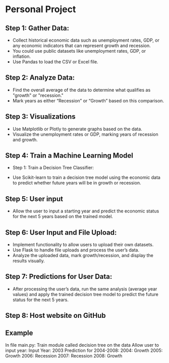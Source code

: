 # Personal Project

Step 1: Gather Data:
---------------------
- Collect historical economic data such as unemployment rates, GDP, or any economic indicators that can represent growth and recession.
- You could use public datasets like unemployment rates, GDP, or inflation.
- Use Pandas to load the CSV or Excel file.


Step 2: Analyze Data:
---------------------

- Find the overall average of the data to determine what qualifies as "growth" or "recession."
- Mark years as either “Recession” or “Growth” based on this comparison.

Step 3: Visualizations
---------------------
- Use Matplotlib or Plotly to generate graphs based on the data.
- Visualize the unemployment rates or GDP, marking years of recession and growth.

Step 4: Train a Machine Learning Model
---------------------

- Step 1: Train a Decision Tree Classifier:

- Use Scikit-learn to train a decision tree model using the economic data to predict whether future years will be in growth or recession.

Step 5: User input
---------------------

- Allow the user to input a starting year and predict the economic status for the next 5 years based on the trained model.

Step 6: User Input and File Upload:
---------------------

- Implement functionality to allow users to upload their own datasets.
- Use Flask to handle file uploads and process the user’s data.
- Analyze the uploaded data, mark growth/recession, and display the results visually.

Step 7: Predictions for User Data:
---------------------
- After processing the user’s data, run the same analysis (average year values) and apply the trained decision tree model to predict the future status for the next 5 years.

Step 8: Host website on GitHub
---------------------

Example
--------
In file main.py:
Train module called decision tree  on the data
Allow user to input year:
Input Year: 2003
Prediction for 2004-2008: 
2004: Growth
2005: Growth
2006: Recession
2007: Recession
2008: Growth
